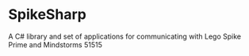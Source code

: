 # SpikeSharp
A C# library and set of applications for communicating with Lego Spike Prime and Mindstorms 51515
